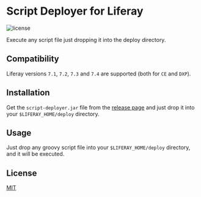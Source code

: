 # Script Deployer for Liferay

![license](https://img.shields.io/github/license/slemarchand/lfr-script-deployer?style=flat-square)

Execute any script file just dropping it into the deploy directory.

## Compatibility

Liferay versions `7.1`, `7.2`, `7.3` and `7.4` are supported (both for `CE` and `DXP`).

## Installation

Get the `script-deployer.jar` file from the [release page](https://github.com/slemarchand/lfr-script-deployer/releases) and just drop it into your `$LIFERAY_HOME/deploy` directory.

## Usage

Just drop any groovy script file into your `$LIFERAY_HOME/deploy` directory, and it will be executed.

## License

[MIT](LICENSE)